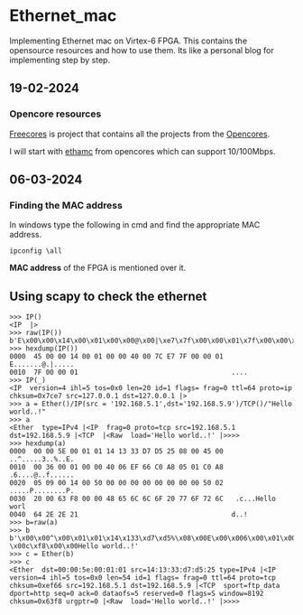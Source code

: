 # Ethernet_mac
Implementing Ethernet mac on Virtex-6 FPGA. This contains the opensource resources and how to use them. Its like a personal blog for implementing step by step.

## 19-02-2024
### Opencore resources
[Freecores](https://freecores.github.io/) is project that contains all the projects from the [Opencores](opencores.org).

I will start with [ethamc](https://github.com/freecores/ethmac) from opencores which can support 10/100Mbps.

## 06-03-2024
### Finding the MAC address
In windows type the following in cmd and find the appropriate MAC address.
```
ipconfig \all
```
**MAC address** of the FPGA is mentioned over it.

## Using scapy to check the ethernet
```
>>> IP()
<IP  |>
>>> raw(IP())
b'E\x00\x00\x14\x00\x01\x00\x00@\x00|\xe7\x7f\x00\x00\x01\x7f\x00\x00\x01'
>>> hexdump(IP())
0000  45 00 00 14 00 01 00 00 40 00 7C E7 7F 00 00 01  E.......@.|.....
0010  7F 00 00 01                                      ....
>>> IP(_)
<IP  version=4 ihl=5 tos=0x0 len=20 id=1 flags= frag=0 ttl=64 proto=ip chksum=0x7ce7 src=127.0.0.1 dst=127.0.0.1 |>
>>> a = Ether()/IP(src = '192.168.5.1',dst='192.168.5.9')/TCP()/"Hello world..!"
>>> a
<Ether  type=IPv4 |<IP  frag=0 proto=tcp src=192.168.5.1 dst=192.168.5.9 |<TCP  |<Raw  load='Hello world..!' |>>>>
>>> hexdump(a)
0000  00 00 5E 00 01 01 14 13 33 D7 D5 25 08 00 45 00  ..^.....3..%..E.
0010  00 36 00 01 00 00 40 06 EF 66 C0 A8 05 01 C0 A8  .6....@..f......
0020  05 09 00 14 00 50 00 00 00 00 00 00 00 00 50 02  .....P........P.
0030  20 00 63 F8 00 00 48 65 6C 6C 6F 20 77 6F 72 6C   .c...Hello worl
0040  64 2E 2E 21                                      d..!
>>> b=raw(a)
>>> b
b'\x00\x00^\x00\x01\x01\x14\x133\xd7\xd5%\x08\x00E\x00\x006\x00\x01\x00\x00@\x06\xeff\xc0\xa8\x05\x01\xc0\xa8\x05\t\x00\x14\x00P\x00\x00\x00\x00\x00\x00\x00\x00P\x02 \x00c\xf8\x00\x00Hello world..!'
>>> c = Ether(b)
>>> c
<Ether  dst=00:00:5e:00:01:01 src=14:13:33:d7:d5:25 type=IPv4 |<IP  version=4 ihl=5 tos=0x0 len=54 id=1 flags= frag=0 ttl=64 proto=tcp chksum=0xef66 src=192.168.5.1 dst=192.168.5.9 |<TCP  sport=ftp_data dport=http seq=0 ack=0 dataofs=5 reserved=0 flags=S window=8192 chksum=0x63f8 urgptr=0 |<Raw  load='Hello world..!' |>>>>
```
